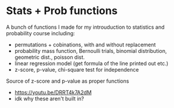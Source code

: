 # Stats + Prob functions
A bunch of functions I made for my introuduction to statistics and probability course including:
- permutations + cobinations, with and without replacement
- probability mass function, Bernoulli trials, binomial distribution, geometric dist., poisson dist.
- linear regression model (get formula of the line printed out etc.)
- z-score, p-value, chi-square test for independence


Source of z-score and p-value as proper functions
- https://youtu.be/DRRT4k7A2dM
- idk why these aren't built in?
